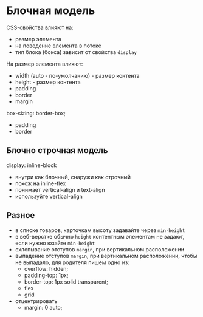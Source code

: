 # Блочная модель

CSS-свойства влияют на:
- размер элемента
- на поведение элемента в потоке
- тип блока (бокса) зависит от свойства `display`

На размер элемента влияют:
- width (auto - по-умолчанию) - размер контента
- height - размер контента
- padding
- border
- margin

box-sizing: border-box;
- padding
- border

## Блочно строчная модель
display: inline-block
- внутри как блочный, снаружи как строчный
- похож на inline-flex
- понимает vertical-align и text-align
- используйте vertical-align

## Разное
- в списке товаров, карточкам высоту задавайте через `min-height`
- в веб-верстке обычно `height` контентным элементам не задают, если нужно юзайте `min-height`
- схлопывание отступов `margin`, при вертикальном расположении
- выпадение отступов `margin`, при вертикальном расположении, чтобы не выпадало, для родителя пишем одно из:
    - overflow: hidden;
    - padding-top: 1px;
    - border-top: 1px solid transparent;
    - flex
    - grid
- отцентрировать
    - margin: 0 auto;